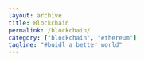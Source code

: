 ```yaml
---
layout: archive
title: Blockchain
permalink: /blockchain/
category: ["blockchain", "ethereum"]
tagline: "#buidl a better world"
---
```

